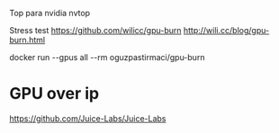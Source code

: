 Top para nvidia
nvtop

Stress test
https://github.com/wilicc/gpu-burn
http://wili.cc/blog/gpu-burn.html

docker run --gpus all --rm oguzpastirmaci/gpu-burn <test duration in seconds>


# GPU over ip
https://github.com/Juice-Labs/Juice-Labs
